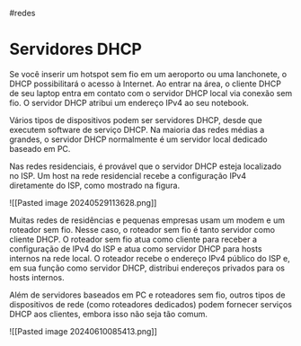 #redes 
# Servidores DHCP

Se você inserir um hotspot sem fio em um aeroporto ou uma lanchonete, o DHCP possibilitará o acesso à Internet. Ao entrar na área, o cliente DHCP de seu laptop entra em contato com o servidor DHCP local via conexão sem fio. O servidor DHCP atribui um endereço IPv4 ao seu notebook.

Vários tipos de dispositivos podem ser servidores DHCP, desde que executem software de serviço DHCP. Na maioria das redes médias a grandes, o servidor DHCP normalmente é um servidor local dedicado baseado em PC.

Nas redes residenciais, é provável que o servidor DHCP esteja localizado no ISP. Um host na rede residencial recebe a configuração IPv4 diretamente do ISP, como mostrado na figura.

![[Pasted image 20240529113628.png]]

Muitas redes de residências e pequenas empresas usam um modem e um roteador sem fio. Nesse caso, o roteador sem fio é tanto servidor como cliente DHCP. O roteador sem fio atua como cliente para receber a configuração de IPv4 do ISP e atua como servidor DHCP para hosts internos na rede local. O roteador recebe o endereço IPv4 público do ISP e, em sua função como servidor DHCP, distribui endereços privados para os hosts internos.

Além de servidores baseados em PC e roteadores sem fio, outros tipos de dispositivos de rede (como roteadores dedicados) podem fornecer serviços DHCP aos clientes, embora isso não seja tão comum.

![[Pasted image 20240610085413.png]]